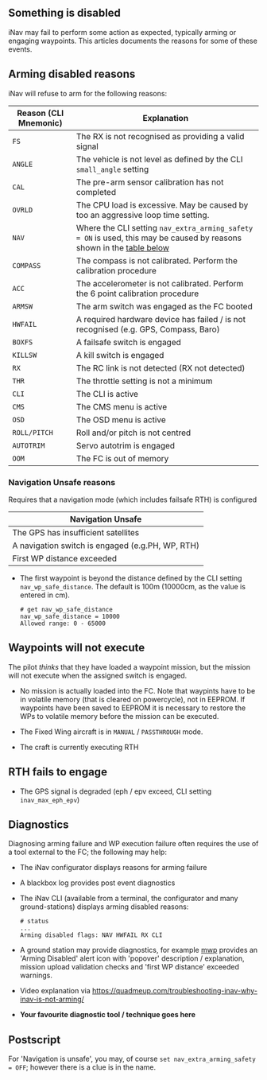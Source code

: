 ## Something is disabled

iNav may fail to perform some action as expected, typically arming or engaging waypoints. This articles documents the reasons for some of these events. 

## Arming disabled reasons

iNav will refuse to arm for the following reasons:

| Reason  (CLI Mnemonic) | Explanation |
| ------ | ----------- |
| `FS` | The RX is not recognised as providing a valid signal |
| `ANGLE` | The vehicle is not level as defined by the CLI `small_angle` setting |
| `CAL` | The pre-arm sensor calibration has not completed |
| `OVRLD` | The CPU load is excessive. May be caused by too an aggressive loop time setting. |
| `NAV` | Where the CLI setting `nav_extra_arming_safety = ON` is used, this may be caused by reasons shown in the [table below](#navigation-unsafe-reasons) |
| `COMPASS` | The compass is not calibrated. Perform the calibration procedure |
| `ACC` | The accelerometer is not calibrated. Perform the 6 point calibration procedure |
| `ARMSW` | The arm switch was engaged as the FC booted |
| `HWFAIL` | A required hardware device has failed / is not recognised (e.g. GPS, Compass, Baro) |
| `BOXFS` | A failsafe switch is engaged |
| `KILLSW` | A kill switch is engaged |
| `RX` | The RC link is not detected (RX not detected) |
| `THR` | The throttle setting is not a minimum |
| `CLI` | The CLI is active |
| `CMS` | The CMS menu is active |
| `OSD` | The OSD menu is active |
| `ROLL/PITCH` | Roll and/or pitch is not centred |
| `AUTOTRIM` | Servo autotrim is engaged |
| `OOM ` | The FC is out of memory |


### Navigation Unsafe reasons

Requires that a navigation mode (which includes failsafe RTH) is configured

| Navigation Unsafe |
| ------------------ |
| The GPS has insufficient satellites |
| A navigation switch is engaged (e.g.PH, WP, RTH) |
| First WP distance exceeded |

* The first waypoint is beyond the distance defined by the CLI setting `nav_wp_safe_distance`. The default is 100m (10000cm, as the value is entered in cm).

	```
	# get nav_wp_safe_distance
	nav_wp_safe_distance = 10000
	Allowed range: 0 - 65000
	``` 

## Waypoints will not execute

The pilot *thinks* that they have loaded a waypoint mission, but the mission will not execute when the assigned switch is engaged.

* No mission is actually loaded into the FC. Note that waypints have to be in volatile memory (that is cleared on powercycle), not in EEPROM. If waypoints have been saved to EEPROM it is necessary to restore the WPs to volatile memory before the mission can be executed.

* The Fixed Wing aircraft is in `MANUAL` / `PASSTHROUGH` mode.

* The craft is currently executing RTH

## RTH fails to engage

* The GPS signal is degraded (eph / epv exceed, CLI setting `inav_max_eph_epv`)

## Diagnostics

Diagnosing arming failure and WP execution failure often requires the use of a tool external to the FC; the following may help:

* The iNav configurator displays reasons for arming failure
* A blackbox log provides post event diagnostics
* The iNav CLI (available from a terminal, the configurator and many ground-stations) displays arming disabled reasons:

	```
	# status
	...
	Arming disabled flags: NAV HWFAIL RX CLI
	```
* A ground station may provide diagnostics, for example [mwp](https://github.com/stronnag/mwptools) provides an 'Arming Disabled' alert icon with 'popover' description / explanation, mission upload validation checks and 'first WP distance' exceeded warnings.
* Video explanation via https://quadmeup.com/troubleshooting-inav-why-inav-is-not-arming/
* **Your favourite diagnostic tool / technique goes here**

## Postscript

For 'Navigation is unsafe', you may, of course `set nav_extra_arming_safety = OFF`; however there is a clue is in the name.